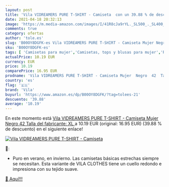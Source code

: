 ```yaml
---
layout: post
title: 'Vila VIDREAMERS PURE T-SHIRT - Camiseta  con un 39.88 % de descuento'
date: 2021-04-18 20:32:13
image: 'https://m.media-amazon.com/images/I/41R8cJa9rYL._SL500_._SL400_.jpg'
comments: true
category: ofertas
author: 'tole.es'
slug: 'B00OY8DGFK-es Vila VIDREAMERS PURE T-SHIRT - Camiseta Mujer Negro 42...'
sku: 'B00OY8DGFK-es'
tags: [ 'Camisetas para mujer','Camisetas, tops y blusas para mujer','Ropa','Ropa para mujer','camiseta','vila', ]
actualPrice: 10.19 EUR
currency: EUR
price: 10.19
comparePrice: 16.95 EUR
prodname: 'Vila VIDREAMERS PURE T-SHIRT - Camiseta Mujer  Negro  42  Talla del fabricante: XL '
country: 'es'
flag: '🇪🇸'
brand: 'Vila'
buyurl: 'https://www.amazon.es/dp/B00OY8DGFK/?tag=tolees-21'
descuento: '39.88'
average: '10.19'
---
```


En este momento está [Vila VIDREAMERS PURE T-SHIRT - Camiseta Mujer  Negro  42  Talla del fabricante: XL ](https://www.amazon.es/dp/B00OY8DGFK/?tag=tolees-21) a 10.19 EUR (original: 16.95 EUR) (39.88 %  de descuento) en el siguiente enlace!

[![Vila VIDREAMERS PURE T-SHIRT - Camiseta ](https://m.media-amazon.com/images/I/41R8cJa9rYL._SL500_._SL400_.jpg)](https://www.amazon.es/dp/B00OY8DGFK/?tag=tolees-21)

🔎:

- Puro en verano, en invierno. Las camisetas básicas estrechas siempre se necesitan. Esta variante de VILA CLOTHES tiene un cuello redondo e impresiona con su tejido suave.

[🛒 Aquí!!!](https://www.amazon.es/dp/B00OY8DGFK/?tag=tolees-21)
